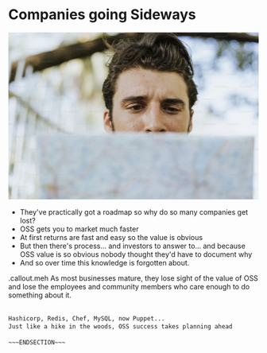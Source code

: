 <!SLIDE >
# Companies going Sideways

![.float_right.w50 Reading a map](/_images/reading_map.jpeg)

* They've practically got a roadmap so why do so many companies get lost?
* OSS gets you to market much faster
* At first returns are fast and easy so the value is obvious
* But then there's process... and investors to answer to...
  and because OSS value is so obvious nobody thought they'd have to document why
* And so over time this knowledge is forgotten about.

.callout.meh As most businesses mature, they lose sight of the value of OSS and
lose the employees and community members who care enough to do something about it.

~~~SECTION:notes~~~

Hashicorp, Redis, Chef, MySQL, now Puppet...
Just like a hike in the woods, OSS success takes planning ahead

~~~ENDSECTION~~~
